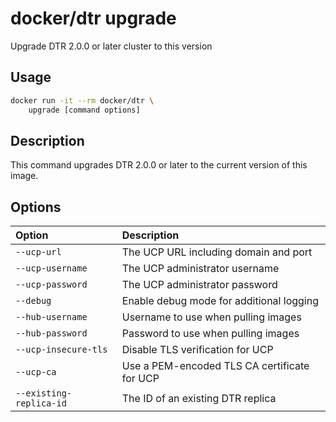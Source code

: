 <!--[metadata]>
+++
title ="upgrade"
description="Upgrade DTR 2.0.0 or later cluster to this version"
keywords= ["docker, dtr, cli, upgrade"]
[menu.main]
parent="dtr_menu_reference"
identifier="dtr_reference_upgrade"
+++
<![end-metadata]-->

# docker/dtr upgrade

Upgrade DTR 2.0.0 or later cluster to this version

## Usage

```bash
docker run -it --rm docker/dtr \
    upgrade [command options]
```

## Description


This command upgrades DTR 2.0.0 or later to the current version of this image.


## Options

| Option                    | Description                |
|:--------------------------|:---------------------------|
|`--ucp-url`|The UCP URL including domain and port|
|`--ucp-username`|The UCP administrator username|
|`--ucp-password`|The UCP administrator password|
|`--debug`|Enable debug mode for additional logging|
|`--hub-username`|Username to use when pulling images|
|`--hub-password`|Password to use when pulling images|
|`--ucp-insecure-tls`|Disable TLS verification for UCP|
|`--ucp-ca`|Use a PEM-encoded TLS CA certificate for UCP|
|`--existing-replica-id`|The ID of an existing DTR replica|

